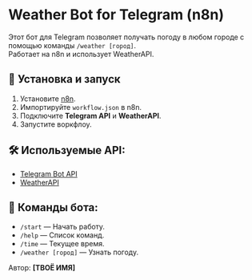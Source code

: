 # Weather Bot for Telegram (n8n)

Этот бот для Telegram позволяет получать погоду в любом городе с помощью команды `/weather [город]`.  
Работает на n8n и использует WeatherAPI.

## 📌 Установка и запуск
1. Установите [n8n](https://n8n.io).
2. Импортируйте `workflow.json` в n8n.
3. Подключите **Telegram API** и **WeatherAPI**.
4. Запустите воркфлоу.

## 🛠 Используемые API:
- [Telegram Bot API](https://core.telegram.org/bots/api)
- [WeatherAPI](https://www.weatherapi.com/)

## 📌 Команды бота:
- `/start` — Начать работу.
- `/help` — Список команд.
- `/time` — Текущее время.
- `/weather [город]` — Узнать погоду.

Автор: **[ТВОЁ ИМЯ]**
